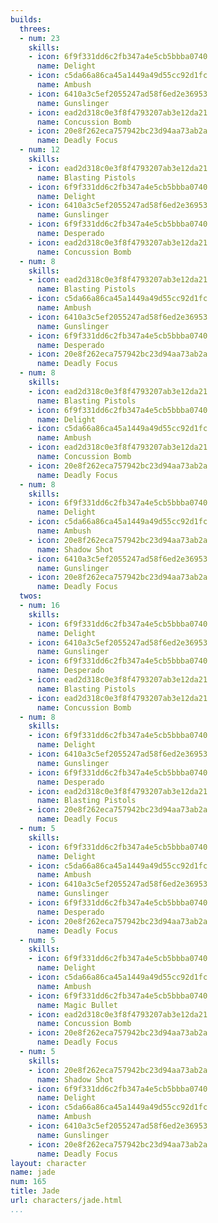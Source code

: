 ```yaml
---
builds:
  threes:
  - num: 23
    skills:
    - icon: 6f9f331dd6c2fb347a4e5cb5bbba0740
      name: Delight
    - icon: c5da66a86ca45a1449a49d55cc92d1fc
      name: Ambush
    - icon: 6410a3c5ef2055247ad58f6ed2e36953
      name: Gunslinger
    - icon: ead2d318c0e3f8f4793207ab3e12da21
      name: Concussion Bomb
    - icon: 20e8f262eca757942bc23d94aa73ab2a
      name: Deadly Focus
  - num: 12
    skills:
    - icon: ead2d318c0e3f8f4793207ab3e12da21
      name: Blasting Pistols
    - icon: 6f9f331dd6c2fb347a4e5cb5bbba0740
      name: Delight
    - icon: 6410a3c5ef2055247ad58f6ed2e36953
      name: Gunslinger
    - icon: 6f9f331dd6c2fb347a4e5cb5bbba0740
      name: Desperado
    - icon: ead2d318c0e3f8f4793207ab3e12da21
      name: Concussion Bomb
  - num: 8
    skills:
    - icon: ead2d318c0e3f8f4793207ab3e12da21
      name: Blasting Pistols
    - icon: c5da66a86ca45a1449a49d55cc92d1fc
      name: Ambush
    - icon: 6410a3c5ef2055247ad58f6ed2e36953
      name: Gunslinger
    - icon: 6f9f331dd6c2fb347a4e5cb5bbba0740
      name: Desperado
    - icon: 20e8f262eca757942bc23d94aa73ab2a
      name: Deadly Focus
  - num: 8
    skills:
    - icon: ead2d318c0e3f8f4793207ab3e12da21
      name: Blasting Pistols
    - icon: 6f9f331dd6c2fb347a4e5cb5bbba0740
      name: Delight
    - icon: c5da66a86ca45a1449a49d55cc92d1fc
      name: Ambush
    - icon: ead2d318c0e3f8f4793207ab3e12da21
      name: Concussion Bomb
    - icon: 20e8f262eca757942bc23d94aa73ab2a
      name: Deadly Focus
  - num: 8
    skills:
    - icon: 6f9f331dd6c2fb347a4e5cb5bbba0740
      name: Delight
    - icon: c5da66a86ca45a1449a49d55cc92d1fc
      name: Ambush
    - icon: 20e8f262eca757942bc23d94aa73ab2a
      name: Shadow Shot
    - icon: 6410a3c5ef2055247ad58f6ed2e36953
      name: Gunslinger
    - icon: 20e8f262eca757942bc23d94aa73ab2a
      name: Deadly Focus
  twos:
  - num: 16
    skills:
    - icon: 6f9f331dd6c2fb347a4e5cb5bbba0740
      name: Delight
    - icon: 6410a3c5ef2055247ad58f6ed2e36953
      name: Gunslinger
    - icon: 6f9f331dd6c2fb347a4e5cb5bbba0740
      name: Desperado
    - icon: ead2d318c0e3f8f4793207ab3e12da21
      name: Blasting Pistols
    - icon: ead2d318c0e3f8f4793207ab3e12da21
      name: Concussion Bomb
  - num: 8
    skills:
    - icon: 6f9f331dd6c2fb347a4e5cb5bbba0740
      name: Delight
    - icon: 6410a3c5ef2055247ad58f6ed2e36953
      name: Gunslinger
    - icon: 6f9f331dd6c2fb347a4e5cb5bbba0740
      name: Desperado
    - icon: ead2d318c0e3f8f4793207ab3e12da21
      name: Blasting Pistols
    - icon: 20e8f262eca757942bc23d94aa73ab2a
      name: Deadly Focus
  - num: 5
    skills:
    - icon: 6f9f331dd6c2fb347a4e5cb5bbba0740
      name: Delight
    - icon: c5da66a86ca45a1449a49d55cc92d1fc
      name: Ambush
    - icon: 6410a3c5ef2055247ad58f6ed2e36953
      name: Gunslinger
    - icon: 6f9f331dd6c2fb347a4e5cb5bbba0740
      name: Desperado
    - icon: 20e8f262eca757942bc23d94aa73ab2a
      name: Deadly Focus
  - num: 5
    skills:
    - icon: 6f9f331dd6c2fb347a4e5cb5bbba0740
      name: Delight
    - icon: c5da66a86ca45a1449a49d55cc92d1fc
      name: Ambush
    - icon: 6f9f331dd6c2fb347a4e5cb5bbba0740
      name: Magic Bullet
    - icon: ead2d318c0e3f8f4793207ab3e12da21
      name: Concussion Bomb
    - icon: 20e8f262eca757942bc23d94aa73ab2a
      name: Deadly Focus
  - num: 5
    skills:
    - icon: 20e8f262eca757942bc23d94aa73ab2a
      name: Shadow Shot
    - icon: 6f9f331dd6c2fb347a4e5cb5bbba0740
      name: Delight
    - icon: c5da66a86ca45a1449a49d55cc92d1fc
      name: Ambush
    - icon: 6410a3c5ef2055247ad58f6ed2e36953
      name: Gunslinger
    - icon: 20e8f262eca757942bc23d94aa73ab2a
      name: Deadly Focus
layout: character
name: jade
num: 165
title: Jade
url: characters/jade.html
...
```

